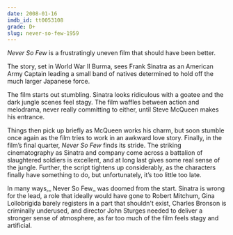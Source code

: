 ```yaml
---
date: 2008-01-16
imdb_id: tt0053108
grade: D+
slug: never-so-few-1959
---
```


_Never So Few_ is a frustratingly uneven film that should have been better.

The story, set in World War II Burma, sees Frank Sinatra as an American Army Captain leading a small band of natives determined to hold off the much larger Japanese force.

The film starts out stumbling. Sinatra looks ridiculous with a goatee and the dark jungle scenes feel stagy. The film waffles between action and melodrama, never really committing to either, until Steve McQueen makes his entrance.

Things then pick up briefly as McQueen works his charm, but soon stumble once again as the film tries to work in an awkward love story. Finally, in the film’s final quarter, _Never So Few_ finds its stride. The striking cinematography as Sinatra and company come across a battalion of slaughtered soldiers is excellent, and at long last gives some real sense of the jungle. Further, the script tightens up considerably, as the characters finally have something to do, but unfortunately, it’s too little too late.

In many ways,_ Never So Few_ was doomed from the start. Sinatra is wrong for the lead, a role that ideally would have gone to Robert Mitchum, Gina Lollobrigida barely registers in a part that shouldn't exist, Charles Bronson is criminally underused, and director John Sturges needed to deliver a stronger sense of atmosphere, as far too much of the film feels stagy and artificial.
